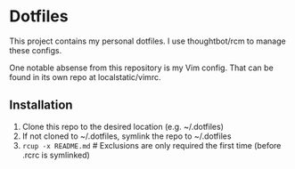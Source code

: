 Dotfiles
========

This project contains my personal dotfiles. I use thoughtbot/rcm to manage these configs.

One notable absense from this repository is my Vim config. That can be found in its own repo at localstatic/vimrc.

Installation
------------

1. Clone this repo to the desired location (e.g. ~/.dotfiles)
  1. If not cloned to ~/.dotfiles, symlink the repo to ~/.dotfiles
2. `rcup -x README.md` # Exclusions are only required the first time (before .rcrc is symlinked)
